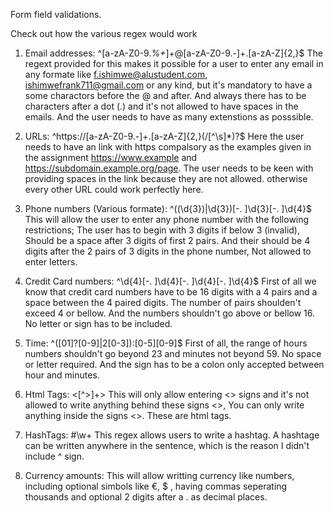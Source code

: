 Form field validations.

Check out how the various regex would work

1. Email addresses: ^[a-zA-Z0-9._%+_]+@[a-zA-Z0-9.-]+\.[a-zA-Z]{2,}$
The regext provided for this makes it possible for a user to enter any email in any formate like f.ishimwe@alustudent.com, ishimwefrank711@gmail.com or any kind, but it's mandatory to have a some charactors before the @ and after. And always there has to be characters after a dot (.) and it's not allowed to have spaces in the emails. 
And the user needs to have as many extenstions as posssible.

2. URLs: ^https:\/\/[a-zA-Z0-9.-]+\.[a-zA-Z]{2,}(\/[^\s]*)?$ 
Here the user needs to have an link with https compalsory as the examples given in the assignment https://www.example and https://subdomain.example.org/page. The user needs to be keen with providing spaces in the link because they are not allowed.
otherwise every other URL could work perfectly here.

3. Phone numbers (Various formate): ^(\(\d{3}\)|\d{3})[-. ]\d{3}[-. ]\d{4}$
This will allow the user to enter any phone number with the following restrictions; The user has to begin with 3 digits if below 3 (invalid), Should be a space after 3 digits of first 2 pairs. And their should be 4 digits after the 2 pairs of 3 digits in the phone number, Not allowed to enter letters.


4. Credit Card numbers: ^\d{4}[-. ]\d{4}[-. ]\d{4}[-. ]\d{4}$
First of all we know that credit card numbers have to be 16 digits with a 4 pairs and a space between the 4 paired digits. The number of pairs shoulden't exceed 4 or bellow. And the numbers shouldn't go above or bellow 16. No letter or sign has to be included.


5. Time: ^([01]?[0-9]|2[0-3]):[0-5][0-9]$
First of all, the range of hours numbers shouldn't go beyond 23 and minutes not beyond 59. No space or letter required. And the sign has to be a colon only accepted between hour and minutes.


6. Html Tags: <[^>]+>
This will only allow entering <> signs and it's not allowed to write anything behind these signs <>, You can only write anything inside the signs <>. These are html tags.


7. HashTags: #\w+
This regex allows users to write a hashtag.
A hashtage can be written anywhere in the sentence, which is the reason I didn't include ^ sign. 

8. Currency amounts: This will allow writting currency like numbers, including optional simbols like €, $ , having commas seperating thousands and optional 2 digits after a . as decimal places.
